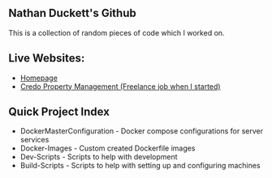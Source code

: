 ## Nathan Duckett's Github

This is a collection of random pieces of code which I worked on.

## Live Websites:
- [Homepage](https://nathan-duckett.github.io/Homepage/)
- [Credo Property Management (Freelance job when I started)](https://nathan-duckett.github.io/Credo/)

## Quick Project Index
- DockerMasterConfiguration - Docker compose configurations for server services
- Docker-Images - Custom created Dockerfile images
- Dev-Scripts - Scripts to help with development
- Build-Scripts - Scripts to help with setting up and configuring machines

<!--
**Nathan-Duckett/Nathan-Duckett** is a ✨ _special_ ✨ repository because its `README.md` (this file) appears on your GitHub profile.

Here are some ideas to get you started:

- 🔭 I’m currently working on ...
- 🌱 I’m currently learning ...
- 👯 I’m looking to collaborate on ...
- 🤔 I’m looking for help with ...
- 💬 Ask me about ...
- 📫 How to reach me: ...
- 😄 Pronouns: ...
- ⚡ Fun fact: ...
-->
